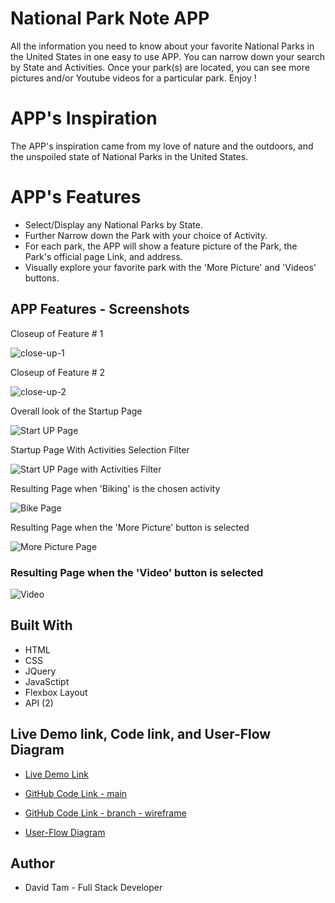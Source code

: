 
# National Park Note APP

All the information you need to know about your favorite National Parks in the United States in one easy to use APP. You can narrow down your search by State and Activities. Once your park(s) are located, you can see more pictures and/or Youtube videos for a particular park. Enjoy !


# APP's Inspiration

The APP's inspiration came from my love of nature and the outdoors, and the unspoiled state of National Parks in the United States.


# APP's Features

* Select/Display any National Parks by State.
* Further Narrow down the Park with your choice of Activity.
* For each park, the APP will show a feature picture of the Park, the Park's official page Link, and address. 
* Visually explore your favorite park with the 'More Picture' and 'Videos' buttons.

## APP Features - Screenshots


Closeup of Feature # 1 


![close-up-1](src/images/readme/close-up-filter.jpg)

Closeup of Feature # 2 

![close-up-2](src/images/readme/close-up-more-pic.jpg)

Overall look of the Startup Page

![Start UP Page](src/images/readme/startup-page.jpg)

Startup Page With Activities Selection Filter

![Start UP Page with Activities Filter](src/images/readme/startup-page-activity-option.jpg)

Resulting Page when 'Biking' is the chosen activity

![Bike Page](src/images/readme/startup-page-bike.jpg)

Resulting Page when the 'More Picture' button is selected

![More Picture Page](src/images/readme/more-pic.jpg)

### Resulting Page when the 'Video' button is selected

![Video](src/images/readme/video-page.jpg)


## Built With

* HTML
* CSS
* JQuery
* JavaSctipt
* Flexbox Layout
* API (2)


## Live Demo link, Code link, and User-Flow Diagram

- [Live Demo Link](https://davetam88.github.io/National-Park-Finder-Assignment/)

- [GitHub Code Link - main](https://github.com/davetam88/National-Park-Trip-Planner)

- [GitHub Code Link - branch - wireframe](https://github.com/davetam88/National-Park-Trip-Planner/tree/wireframe-and-user-flow-diagram)

- [User-Flow Diagram](src/images/readme/user-flow.jpg)



## Author

* David Tam - Full Stack Developer
<!--  -->
